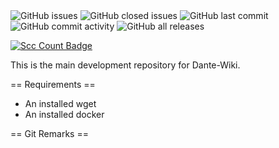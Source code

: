 <div>
  <img alt="GitHub issues" src="https://img.shields.io/github/issues/clecap/dante-wiki">
  <img alt="GitHub closed issues" src="https://img.shields.io/github/issues-closed/clecap/dante-wiki">
  <img alt="GitHub last commit" src="https://img.shields.io/github/last-commit/clecap/dante-wiki">
  <img alt="GitHub commit activity" src="https://img.shields.io/github/commit-activity/m/clecap/dante-wiki">
  <img alt="GitHub all releases" src="https://img.shields.io/github/downloads/clecap/dante-wiki/total">
</div>

[![Scc Count Badge](https://sloc.xyz/github/clecap/dante-wiki/)](https://github.com/clecap/dante-wiki/)

This is the main development repository for Dante-Wiki.

== Requirements ==
* An installed wget
* An installed docker



== Git Remarks ==


